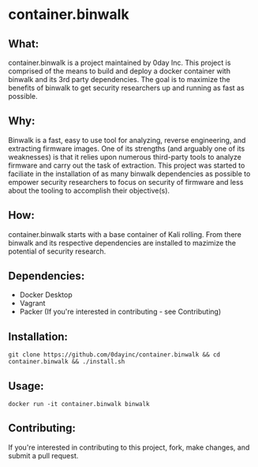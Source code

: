 # container.binwalk
## What:
container.binwalk is a project maintained by 0day Inc.  This project is comprised of the means to build and deploy a docker container with binwalk and its 3rd party dependencies.  The goal is to maximize the benefits of binwalk to get security researchers up and running as fast as possible. 

## Why:
Binwalk is a fast, easy to use tool for analyzing, reverse engineering, and extracting firmware images.  One of its strengths (and arguably one of its weaknesses) is that it relies upon numerous third-party tools to analyze firmware and carry out the task of extraction.  This project was started to faciliate in the installation of as many binwalk dependencies as possible to empower security researchers to focus on security of firmware and less about the tooling to accomplish their objective(s).

## How:
container.binwalk starts with a base container of Kali rolling.  From there binwalk and its respective dependencies are installed to mazimize the potential of security research.

## Dependencies:
* Docker Desktop
* Vagrant
* Packer (If you're interested in contributing - see Contributing)  

## Installation:
```
git clone https://github.com/0dayinc/container.binwalk && cd container.binwalk && ./install.sh
```

## Usage:
```
docker run -it container.binwalk binwalk
```

## Contributing:
If you're interested in contributing to this project, fork, make changes, and submit a pull request.

